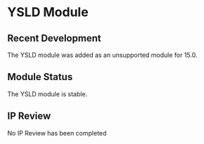 # YSLD Module

## Recent Development

The YSLD module was added as an unsupported module for 15.0.

## Module Status

The YSLD module is stable.

## IP Review

No IP Review has been completed
